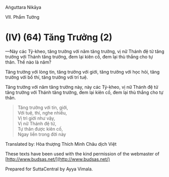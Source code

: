 Aṅguttara Nikāya

VII. Phẩm Tưởng

# (IV) (64) Tăng Trưởng (2)

—Này các Tỷ-kheo, tăng trưởng với năm tăng trưởng, vị nữ Thánh đệ tử tăng trưởng với Thánh tăng trưởng, đem lại kiên cố, đem lại thù thắng cho tự thân. Thế nào là năm?

Tăng trưởng với lòng tin, tăng trưởng với giới, tăng trưởng với học hỏi, tăng trưởng với bố thí, tăng trưởng với trí tuệ.

Tăng trưởng với năm tăng trưởng này, này các Tỷ-kheo, vị nữ Thánh đệ tử tăng trưởng với Thánh tăng trưởng, đem lại kiên cố, đem lại thù thắng cho tự thân.

> Tăng trưởng với tín, giới,  
> Với tuệ, thí, nghe nhiều,  
> Vị trì giới như vậy,  
> Vị nữ Thánh đệ tử,  
> Tự thân được kiên cố,  
> Ngay liền trong đời này

Translated by: Hòa thượng Thích Minh Châu dịch Việt

These texts have been used with the kind permission of the webmaster of [http://www.budsas.net/](http://www.budsas.net/)

Prepared for SuttaCentral by Ayya Vimala.